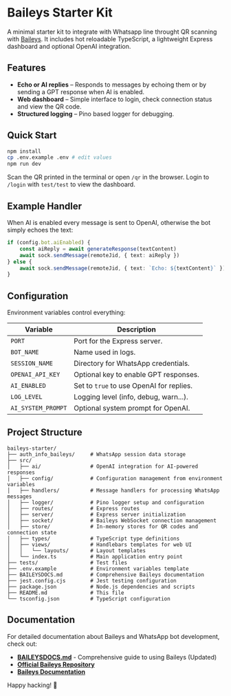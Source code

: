 # Baileys Starter Kit

A minimal starter kit to integrate with Whatsapp line throught QR scanning with [Baileys](https://github.com/WhiskeySockets/Baileys). It includes hot reloadable TypeScript, a lightweight Express dashboard and optional OpenAI integration.

## Features

- **Echo or AI replies** – Responds to messages by echoing them or by sending a GPT response when AI is enabled.
- **Web dashboard** – Simple interface to login, check connection status and view the QR code.
- **Structured logging** – Pino based logger for debugging.

## Quick Start

```bash
npm install
cp .env.example .env # edit values
npm run dev
```

Scan the QR printed in the terminal or open `/qr` in the browser. Login to `/login` with `test/test` to view the dashboard.

## Example Handler

When AI is enabled every message is sent to OpenAI, otherwise the bot simply echoes the text:

```ts
if (config.bot.aiEnabled) {
    const aiReply = await generateResponse(textContent)
    await sock.sendMessage(remoteJid, { text: aiReply })
} else {
    await sock.sendMessage(remoteJid, { text: `Echo: ${textContent}` })
}
```

## Configuration

Environment variables control everything:

| Variable           | Description                              |
| ------------------ | ---------------------------------------- |
| `PORT`             | Port for the Express server.             |
| `BOT_NAME`         | Name used in logs.                       |
| `SESSION_NAME`     | Directory for WhatsApp credentials.      |
| `OPENAI_API_KEY`   | Optional key to enable GPT responses.    |
| `AI_ENABLED`       | Set to `true` to use OpenAI for replies. |
| `LOG_LEVEL`        | Logging level (info, debug, warn...).    |
| `AI_SYSTEM_PROMPT` | Optional system prompt for OpenAI.       |

## Project Structure

```
baileys-starter/
├── auth_info_baileys/     # WhatsApp session data storage
├── src/                   
│   ├── ai/                # OpenAI integration for AI-powered responses
│   ├── config/            # Configuration management from environment variables
│   ├── handlers/          # Message handlers for processing WhatsApp messages
│   ├── logger/            # Pino logger setup and configuration
│   ├── routes/            # Express routes
│   ├── server/            # Express server initialization
│   ├── socket/            # Baileys WebSocket connection management
│   ├── store/             # In-memory stores for QR codes and connection state
│   ├── types/             # TypeScript type definitions
│   ├── views/             # Handlebars templates for web UI
│   │   └── layouts/       # Layout templates
│   └── index.ts           # Main application entry point
├── tests/                 # Test files
├── .env.example           # Environment variables template
├── BAILEYSDOCS.md         # Comprehensive Baileys documentation
├── jest.config.cjs        # Jest testing configuration
├── package.json           # Node.js dependencies and scripts
├── README.md              # This file
└── tsconfig.json          # TypeScript configuration
```

## Documentation

For detailed documentation about Baileys and WhatsApp bot development, check out:

- **[BAILEYSDOCS.md](./BAILEYSDOCS.md)** - Comprehensive guide to using Baileys (Updated)
- **[Official Baileys Repository](https://github.com/WhiskeySockets/Baileys)**
- **[Baileys Documentation](https://whiskeysockets.github.io/Baileys/)**

Happy hacking! 🚀
